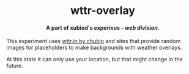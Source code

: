 <div align="center">
<h1>wttr-overlay</h1>
<h4>A part of xubiod's <i>experixus - web division.</i></h4>
</div>

This experiment uses [wttr.in by chubin](https://github.com/chubin/wttr.in) and sites that provide random images for placeholders to make backgrounds with weather overlays.

At this state it can only use your location, but that might change in the future.
